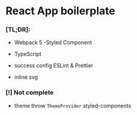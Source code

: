 # React App boilerplate

### [TL;DR]:
- Webpack 5
-Styled Component
- TypeScript

- success config ESLint & Prettier
- inline svg


### [!] Not complete
- theme throw `ThemeProvider` styled-components


